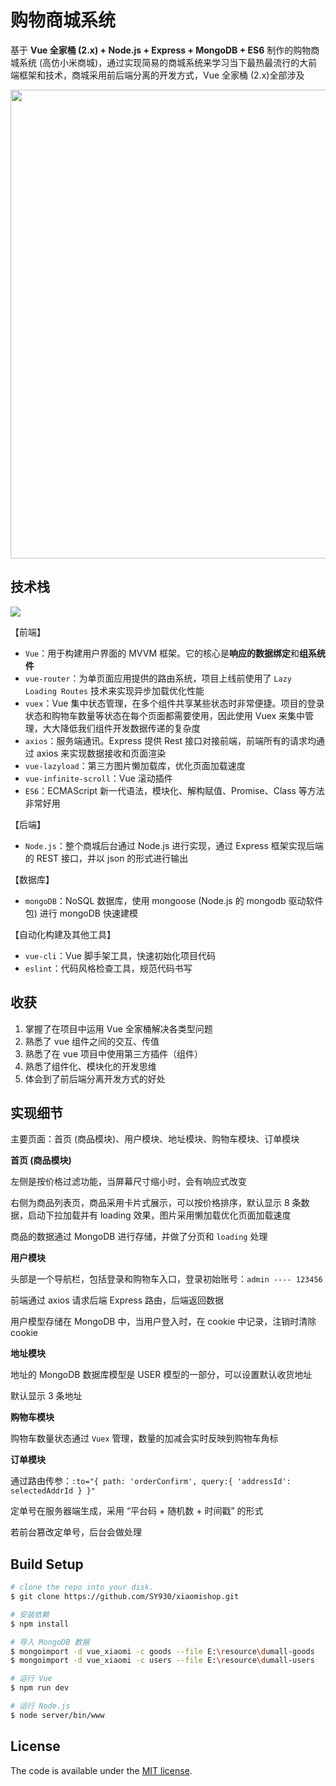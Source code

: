 
# 购物商城系统

基于 **Vue 全家桶 (2.x) + Node.js + Express + MongoDB + ES6** 制作的购物商城系统 (高仿小米商城)，通过实现简易的商城系统来学习当下最热最流行的大前端框架和技术，商城采用前后端分离的开发方式，Vue 全家桶 (2.x)全部涉及

<div  align="center">
  <img src="http://oph264zoo.bkt.clouddn.com/17-8-18/23949327.jpg" width="750">
</div>

## 技术栈

![](http://oph264zoo.bkt.clouddn.com/17-8-18/62079529.jpg)

【前端】

- `Vue`：用于构建用户界面的 MVVM 框架。它的核心是**响应的数据绑定**和**组系统件**
- `vue-router`：为单页面应用提供的路由系统，项目上线前使用了 `Lazy Loading Routes` 技术来实现异步加载优化性能
- `vuex`：Vue 集中状态管理，在多个组件共享某些状态时非常便捷。项目的登录状态和购物车数量等状态在每个页面都需要使用，因此使用 Vuex 来集中管理，大大降低我们组件开发数据传递的复杂度
- `axios`：服务端通讯。Express 提供 Rest 接口对接前端，前端所有的请求均通过 axios 来实现数据接收和页面渲染
- `vue-lazyload`：第三方图片懒加载库，优化页面加载速度
- `vue-infinite-scroll`：Vue 滚动插件
- `ES6`：ECMAScript 新一代语法，模块化、解构赋值、Promise、Class 等方法非常好用

【后端】

- `Node.js`：整个商城后台通过 Node.js 进行实现，通过 Express 框架实现后端的 REST 接口，并以 json 的形式进行输出

【数据库】

- `mongoDB`：NoSQL 数据库，使用 mongoose (Node.js 的 mongodb 驱动软件包) 进行 mongoDB 快速建模

【自动化构建及其他工具】

- `vue-cli`：Vue 脚手架工具，快速初始化项目代码
- `eslint`：代码风格检查工具，规范代码书写


## 收获

1. 掌握了在项目中运用 Vue 全家桶解决各类型问题
2. 熟悉了 vue 组件之间的交互、传值
3. 熟悉了在 vue 项目中使用第三方插件（组件）
4. 熟悉了组件化、模块化的开发思维
5. 体会到了前后端分离开发方式的好处


## 实现细节

主要页面：首页 (商品模块)、用户模块、地址模块、购物车模块、订单模块

**首页 (商品模块)**

左侧是按价格过滤功能，当屏幕尺寸缩小时，会有响应式改变

右侧为商品列表页，商品采用卡片式展示，可以按价格排序，默认显示 8 条数据，启动下拉加载并有 loading 效果，图片采用懒加载优化页面加载速度

商品的数据通过 MongoDB 进行存储，并做了分页和 `loading` 处理

**用户模块**

头部是一个导航栏，包括登录和购物车入口，登录初始账号：`admin ---- 123456`

前端通过 axios 请求后端 Express 路由，后端返回数据

用户模型存储在 MongoDB 中，当用户登入时，在 cookie 中记录，注销时清除 cookie

**地址模块**

地址的 MongoDB 数据库模型是 USER 模型的一部分，可以设置默认收货地址

默认显示 3 条地址

**购物车模块**

购物车数量状态通过 `Vuex` 管理，数量的加减会实时反映到购物车角标

**订单模块**

通过路由传参：`:to="{ path: 'orderConfirm', query:{ 'addressId': selectedAddrId } }"`

定单号在服务器端生成，采用 “平台码 + 随机数 + 时间戳” 的形式

若前台篡改定单号，后台会做处理


## Build Setup

``` bash
# clone the repo into your disk.
$ git clone https://github.com/SY930/xiaomishop.git

# 安装依赖
$ npm install

# 导入 MongoDB 数据
$ mongoimport -d vue_xiaomi -c goods --file E:\resource\dumall-goods
$ mongoimport -d vue_xiaomi -c users --file E:\resource\dumall-users

# 运行 Vue
$ npm run dev

# 运行 Node.js
$ node server/bin/www
```


## License

The code is available under the [MIT license](https://opensource.org/licenses/MIT).

<!-- ![](http://oph264zoo.bkt.clouddn.com/17-8-11/10545126.jpg) -->
